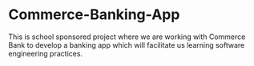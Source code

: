 # Commerce-Banking-App
This is school sponsored project where we are working with Commerce Bank to develop a banking app which will facilitate us learning software engineering practices.
